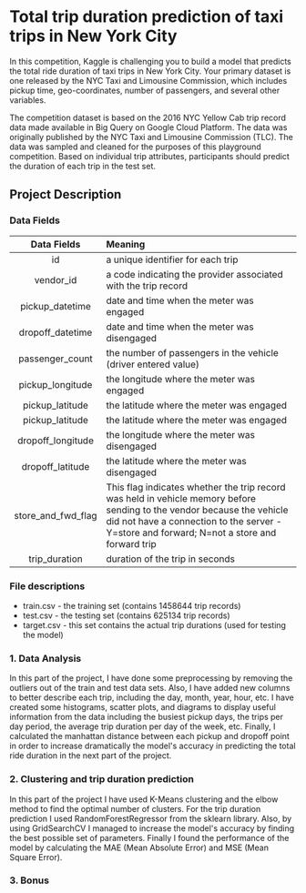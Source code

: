 # Total trip duration prediction of taxi trips in New York City

In this competition, Kaggle is challenging you to build a model that predicts the total ride duration of taxi trips in New York City. Your primary dataset is one released by the NYC Taxi and Limousine Commission, which includes pickup time, geo-coordinates, number of passengers, and several other variables.

The competition dataset is based on the 2016 NYC Yellow Cab trip record data made available in Big Query on Google Cloud Platform. The data was originally published by the NYC Taxi and Limousine Commission (TLC). The data was sampled and cleaned for the purposes of this playground competition. Based on individual trip attributes, participants should predict the duration of each trip in the test set.

## Project Description

### Data Fields

| Data Fields        | Meaning | 
| :----------------: | :------ | 
| id                 | a unique identifier for each trip     | 
| vendor_id          | a code indicating the provider associated with the trip record      | 
| pickup_datetime    | date and time when the meter was engaged     | 
| dropoff_datetime   | date and time when the meter was disengaged     | 
| passenger_count    | the number of passengers in the vehicle (driver entered value)     | 
| pickup_longitude   | the longitude where the meter was engaged     | 
| pickup_latitude    | the latitude where the meter was engaged     | 
| pickup_latitude    | the latitude where the meter was engaged     | 
| dropoff_longitude     | the longitude where the meter was disengaged     | 
| dropoff_latitude     | the latitude where the meter was disengaged     | 
| store_and_fwd_flag | This flag indicates whether the trip record was held in vehicle memory before sending to the vendor because the vehicle did not have a connection to the server - Y=store and forward; N=not a store and forward trip     | 
| trip_duration      | duration of the trip in seconds     | 

### File descriptions

- train.csv - the training set (contains 1458644 trip records)
- test.csv - the testing set (contains 625134 trip records)
- target.csv - this set contains the actual trip durations (used for testing the model)

### 1. Data Analysis

In this part of the project, I have done some preprocessing by removing the outliers out of the train and test data sets. Also, I have added new columns to better describe each trip, including the day, month, year, hour, etc. I have created some histograms, scatter plots, and diagrams to display useful information from the data including the busiest pickup days, the trips per day period, the average trip duration per day of the week, etc. Finally, I calculated the manhattan distance between each pickup and dropoff point in order to increase dramatically the model's accuracy in predicting the total ride duration in the next part of the project.


### 2. Clustering and trip duration prediction

In this part of the project I have used K-Means clustering and the elbow method to find the optimal number of clusters. For the trip duration prediction I used RandomForestRegressor from the sklearn library. Also, by using GridSearchCV I managed to increase the model's accuracy by finding the best possible set of parameters. Finally I found the performance of the model by calculating the MAE (Mean Absolute Error) and MSE (Mean Square Error). 


### 3. Bonus
